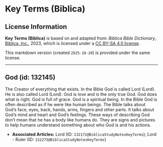 # Key Terms (Biblica)

## License Information

**Key Terms (Biblica)** is based on and adapted from: _Biblica Bible Dictionary_, [Biblica, Inc.](https://www.biblica.com/), 2023, which is licensed under a [CC BY-SA 4.0 license](https://creativecommons.org/licenses/by-sa/4.0/legalcode.en).

This markdown version (created `2025-10-20`) is provided under the same license.



--------------------------------

## God (id: 132145)

The Creator of everything that exists. In the Bible God is called Lord (Lord). He is also called Lord (Lord). God is love and is the only true God. God does what is right. God is full of grace. God is a spiritual being. In the Bible God is often described as if he were like human beings. The Bible talks about God’s face, eyes, back, hands, arms, fingers and other parts. It talks about God’s mind and heart and God’s feelings. These ways of describing God don’t mean that he has a body like humans do. They are signs and pictures to help humans understand something about who God is and his actions.

* **Associated Articles:** Lord (ID: `132172@BiblicaStudyNotesKeyTerms`); Lord - Ruler (ID: `132275@BiblicaStudyNotesKeyTerms`)

